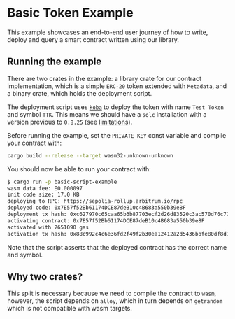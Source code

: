 # Basic Token Example

This example showcases an end-to-end user journey of how to write, deploy and
query a smart contract written using our library.

## Running the example

There are two crates in the example: a library crate for our contract
implementation, which is a simple `ERC-20` token extended with `Metadata`, and
a binary crate, which holds the deployment script.

The deployment script uses [`koba`] to deploy the token with name `Test Token`
and symbol `TTK`. This means we should have a `solc` installation with a version
previous to `0.8.25` (see [limitations]).

Before running the example, set the `PRIVATE_KEY` const variable and compile
your contract with:

```bash
cargo build --release --target wasm32-unknown-unknown
```

You should now be able to run your contract with:

```bash
$ cargo run -p basic-script-example
wasm data fee: Ξ0.000097
init code size: 17.0 KB
deploying to RPC: https://sepolia-rollup.arbitrum.io/rpc
deployed code: 0x7E57f52Bb61174DCE87deB10c4B683a550b39e8F
deployment tx hash: 0xc627970c65caa65b3b87703ecf2d26d83520c3ac570d76c72f2d0a04b9895d91
activating contract: 0x7E57f52Bb61174DCE87deB10c4B683a550b39e8F
activated with 2651090 gas
activation tx hash: 0x88c992c4c6e36fd2f49f2b30ea12412a2d5436bbfe80df8d10606abdb1f3f39d
```

Note that the script asserts that the deployed contract has the correct name and
symbol.

[`koba`]: https://github.com/OpenZeppelin/koba
[limitations]: https://github.com/OpenZeppelin/koba#limitations

## Why two crates?

This split is necessary because we need to compile the contract to `wasm`,
however, the script depends on `alloy`, which in turn depends on `getrandom`
which is not compatible with wasm targets.
